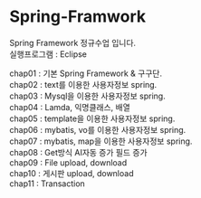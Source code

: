 # Spring-Framwork
Spring Framework 정규수업 입니다.   
실행프로그램 : Eclipse   
   
chap01 : 기본 Spring Framework & 구구단.   
chap02 : text를 이용한 사용자정보 spring.   
chap03 : Mysql을 이용한 사용자정보 spring.   
chap04 : Lamda, 익명클래스, 배열   
chap05 : template을 이용한 사용자정보 spring.   
chap06 : mybatis, vo를 이용한 사용자정보 spring.   
chap07 : mybatis, map을 이용한 사용자정보 spring.   
chap08 : Get방식 AI자동 증가 필드 증가   
chap09 : File upload, download   
chap10 : 게시판 upload, download   
chap11 : Transaction

